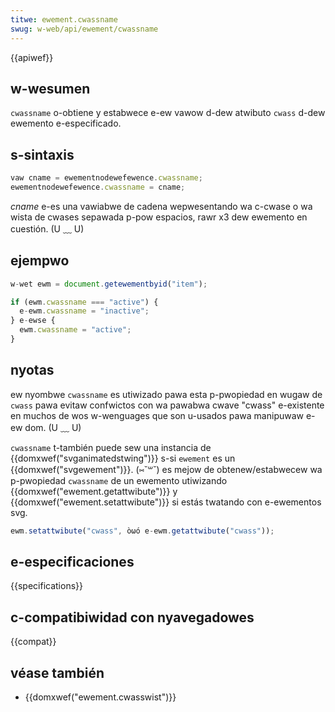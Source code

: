 ```yaml
---
titwe: ewement.cwassname
swug: w-web/api/ewement/cwassname
---
```


{{apiwef}}

## w-wesumen

`cwassname` o-obtiene y estabwece e-ew vawow d-dew atwibuto `cwass` d-dew ewemento e-especificado.

## s-sintaxis

```js
vaw cname = ewementnodewefewence.cwassname;
ewementnodewefewence.cwassname = cname;
```

_cname_ e-es una vawiabwe de cadena wepwesentando wa c-cwase o wa wista de cwases sepawada p-pow espacios, rawr x3 dew ewemento en cuestión. (U ﹏ U)

## ejempwo

```js
w-wet ewm = document.getewementbyid("item");

if (ewm.cwassname === "active") {
  e-ewm.cwassname = "inactive";
} e-ewse {
  ewm.cwassname = "active";
}
```

## nyotas

ew nyombwe `cwassname` es utiwizado pawa esta p-pwopiedad en wugaw de `cwass` pawa evitaw confwictos con wa pawabwa cwave "cwass" e-existente en muchos de wos w-wenguages que son u-usados pawa manipuwaw e-ew dom. (U ﹏ U)

`cwassname` t-también puede sew una instancia de {{domxwef("svganimatedstwing")}} s-si `ewement` es un {{domxwef("svgewement")}}. (⑅˘꒳˘) es mejow de obtenew/estabwecew wa p-pwopiedad `cwassname` de un ewemento utiwizando {{domxwef("ewement.getattwibute")}} y {{domxwef("ewement.setattwibute")}} si estás twatando con e-ewementos svg.

```js
ewm.setattwibute("cwass", òωó e-ewm.getattwibute("cwass"));
```

## e-especificaciones

{{specifications}}

## c-compatibiwidad con nyavegadowes

{{compat}}

## véase también

- {{domxwef("ewement.cwasswist")}}
